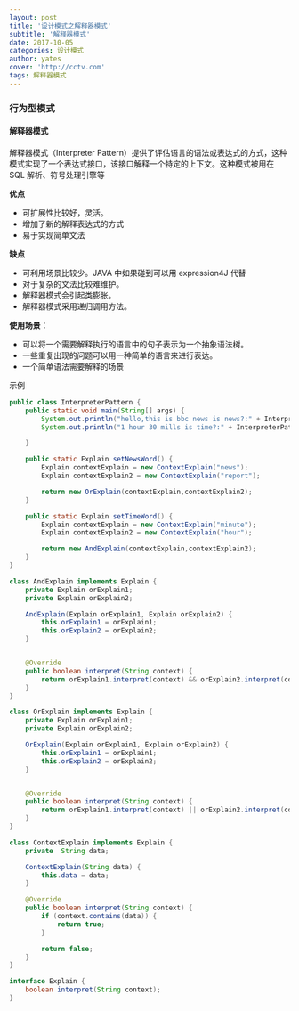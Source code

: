 ```yaml
---
layout: post
title: '设计模式之解释器模式'
subtitle: '解释器模式'
date: 2017-10-05
categories: 设计模式
author: yates
cover: 'http://cctv.com'
tags: 解释器模式
---
```


### 行为型模式
#### 解释器模式
解释器模式（Interpreter Pattern）提供了评估语言的语法或表达式的方式，这种模式实现了一个表达式接口，该接口解释一个特定的上下文。这种模式被用在 SQL 解析、符号处理引擎等

**优点** 

- 可扩展性比较好，灵活。
- 增加了新的解释表达式的方式
- 易于实现简单文法

**缺点**

- 可利用场景比较少。JAVA 中如果碰到可以用 expression4J 代替
- 对于复杂的文法比较难维护。
- 解释器模式会引起类膨胀。
- 解释器模式采用递归调用方法。

**使用场景**：  

- 可以将一个需要解释执行的语言中的句子表示为一个抽象语法树。
- 一些重复出现的问题可以用一种简单的语言来进行表达。
- 一个简单语法需要解释的场景



示例
```java
public class InterpreterPattern {
    public static void main(String[] args) {
        System.out.println("hello,this is bbc news is news?:" + InterpreterPattern.setNewsWord().interpret("hello,this is bbc news"));
        System.out.println("1 hour 30 mills is time?:" + InterpreterPattern.setTimeWord().interpret("1 hour 30 mills"));

    }

    public static Explain setNewsWord() {
        Explain contextExplain = new ContextExplain("news");
        Explain contextExplain2 = new ContextExplain("report");

        return new OrExplain(contextExplain,contextExplain2);
    }

    public static Explain setTimeWord() {
        Explain contextExplain = new ContextExplain("minute");
        Explain contextExplain2 = new ContextExplain("hour");

        return new AndExplain(contextExplain,contextExplain2);
    }
}

class AndExplain implements Explain {
    private Explain orExplain1;
    private Explain orExplain2;

    AndExplain(Explain orExplain1, Explain orExplain2) {
        this.orExplain1 = orExplain1;
        this.orExplain2 = orExplain2;
    }


    @Override
    public boolean interpret(String context) {
        return orExplain1.interpret(context) && orExplain2.interpret(context);
    }
}

class OrExplain implements Explain {
    private Explain orExplain1;
    private Explain orExplain2;

    OrExplain(Explain orExplain1, Explain orExplain2) {
        this.orExplain1 = orExplain1;
        this.orExplain2 = orExplain2;
    }


    @Override
    public boolean interpret(String context) {
        return orExplain1.interpret(context) || orExplain2.interpret(context);
    }
}

class ContextExplain implements Explain {
    private  String data;

    ContextExplain(String data) {
        this.data = data;
    }

    @Override
    public boolean interpret(String context) {
        if (context.contains(data)) {
            return true;
        }

        return false;
    }
}

interface Explain {
    boolean interpret(String context);
}

```